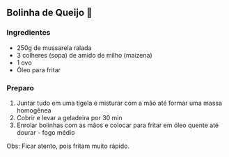 ## Bolinha de Queijo :cheese:

### Ingredientes

- 250g de mussarela ralada
- 3 colheres (sopa) de amido de milho (maizena)
- 1 ovo
- Óleo para fritar

### Preparo
1. Juntar tudo em uma tigela e misturar com a mão até formar uma massa homogênea
2. Cobrir e levar a geladeira por 30 min
3. Enrolar bolinhas com as mãos e colocar para fritar em óleo quente até dourar - fogo médio

Obs: Ficar atento, pois fritam muito rápido.